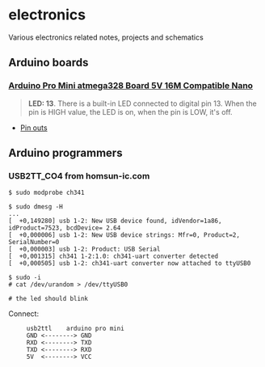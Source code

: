 # electronics
Various electronics related notes, projects and schematics


## Arduino boards

### [Arduino Pro Mini atmega328 Board 5V 16M Compatible Nano](https://store.arduino.cc/arduino-pro-mini)

> **LED: 13**. There is a built-in LED connected to digital pin 13. When the pin is HIGH value, the LED is on, when the pin is LOW, it's off.

* [Pin outs](https://www.arduino.cc/en/Hacking/MiniBootloader)

## Arduino programmers

### USB2TT_CO4 from homsun-ic.com

```
$ sudo modprobe ch341

$ sudo dmesg -H
...
[  +0,149280] usb 1-2: New USB device found, idVendor=1a86, idProduct=7523, bcdDevice= 2.64
[  +0,000006] usb 1-2: New USB device strings: Mfr=0, Product=2, SerialNumber=0
[  +0,000003] usb 1-2: Product: USB Serial
[  +0,001315] ch341 1-2:1.0: ch341-uart converter detected
[  +0,000505] usb 1-2: ch341-uart converter now attached to ttyUSB0

$ sudo -i
# cat /dev/urandom > /dev/ttyUSB0

# the led should blink

```

Connect:

```
     usb2ttl    arduino pro mini
     GND <--------> GND
     RXD <--------> TXD
     TXD <--------> RXD
     5V  <--------> VCC
```
